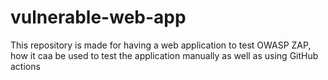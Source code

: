# vulnerable-web-app
This repository is made for having a web application to test OWASP ZAP, how it caa be used to test the application manually as well as using GitHub actions
